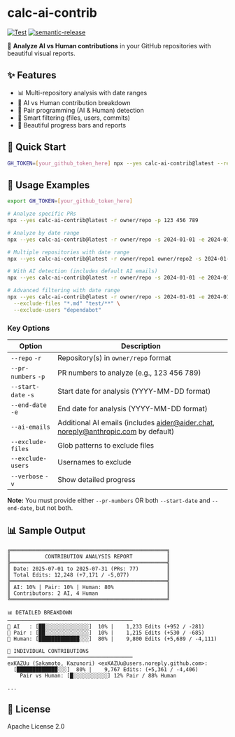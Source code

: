 # calc-ai-contrib

[![Test](https://github.com/WillBooster/calc-ai-contrib/actions/workflows/test.yml/badge.svg)](https://github.com/WillBooster/calc-ai-contrib/actions/workflows/test.yml)
[![semantic-release](https://img.shields.io/badge/%20%20%F0%9F%93%A6%F0%9F%9A%80-semantic--release-e10079.svg)](https://github.com/semantic-release/semantic-release)

🤖 **Analyze AI vs Human contributions** in your GitHub repositories with beautiful visual reports.

## ✨ Features

- 📊 Multi-repository analysis with date ranges
- 🤖 AI vs Human contribution breakdown
- 🤝 Pair programming (AI & Human) detection
- 🎯 Smart filtering (files, users, commits)
- 🎨 Beautiful progress bars and reports

## 🚀 Quick Start

```bash
GH_TOKEN=[your_github_token_here] npx --yes calc-ai-contrib@latest --repo WillBooster/calc-ai-contrib --start-date 2025-07-10 --end-date 2025-07-10 --exclude-users "renovate[bot]" --ai-emails "bot@willbooster.com" "agent@willbooster.com"
```

## 📖 Usage Examples

```bash
export GH_TOKEN=[your_github_token_here]

# Analyze specific PRs
npx --yes calc-ai-contrib@latest -r owner/repo -p 123 456 789

# Analyze by date range
npx --yes calc-ai-contrib@latest -r owner/repo -s 2024-01-01 -e 2024-01-31

# Multiple repositories with date range
npx --yes calc-ai-contrib@latest -r owner/repo1 owner/repo2 -s 2024-01-01 -e 2024-01-31

# With AI detection (includes default AI emails)
npx --yes calc-ai-contrib@latest -r owner/repo -s 2024-01-01 -e 2024-01-31 --ai-emails "bot@company.com"

# Advanced filtering with date range
npx --yes calc-ai-contrib@latest -r owner/repo -s 2024-01-01 -e 2024-01-31 \
  --exclude-files "*.md" "test/**" \
  --exclude-users "dependabot"
```

### Key Options

| Option              | Description                                                                        |
| ------------------- | ---------------------------------------------------------------------------------- |
| `--repo` `-r`       | Repository(s) in `owner/repo` format                                               |
| `--pr-numbers` `-p` | PR numbers to analyze (e.g., 123 456 789)                                          |
| `--start-date` `-s` | Start date for analysis (YYYY-MM-DD format)                                        |
| `--end-date` `-e`   | End date for analysis (YYYY-MM-DD format)                                          |
| `--ai-emails`       | Additional AI emails (includes aider@aider.chat, noreply@anthropic.com by default) |
| `--exclude-files`   | Glob patterns to exclude files                                                     |
| `--exclude-users`   | Usernames to exclude                                                               |
| `--verbose` `-v`    | Show detailed progress                                                             |

**Note:** You must provide either `--pr-numbers` OR both `--start-date` and `--end-date`, but not both.

## 📊 Sample Output

```
╔══════════════════════════════════════════════════╗
║           CONTRIBUTION ANALYSIS REPORT           ║
╠══════════════════════════════════════════════════╣
║ Date: 2025-07-01 to 2025-07-31 (PRs: 77)         ║
║ Total Edits: 12,248 (+7,171 / -5,077)            ║
╠══════════════════════════════════════════════════╣
║ AI: 10% | Pair: 10% | Human: 80%                 ║
║ Contributors: 2 AI, 4 Human                      ║
╚══════════════════════════════════════════════════╝

📊 DETAILED BREAKDOWN
────────────────────────────────────────
🤖 AI   : [██░░░░░░░░░░░░░░]  10% |    1,233 Edits (+952 / -281)
🤝 Pair : [██░░░░░░░░░░░░░░]  10% |    1,215 Edits (+530 / -685)
👥 Human: [█████████████░░░]  80% |    9,800 Edits (+5,689 / -4,111)

👤 INDIVIDUAL CONTRIBUTIONS
────────────────────────────────────────
exKAZUu (Sakamoto, Kazunori) <exKAZUu@users.noreply.github.com>:
  [█████████████░░░]  80% |    9,767 Edits: (+5,361 / -4,406)
    Pair vs Human: [█░░░░░░░░░░░] 12% Pair / 88% Human

...
```

## 📄 License

Apache License 2.0
